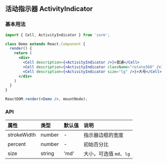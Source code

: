 ## 活动指示器 ActivityIndicator

### 基本用法

```jsx
import { Cell, ActivityIndicator } from 'zarm';

class Demo extends React.Component {
  render() {
    return (
      <div>
        <Cell description={<ActivityIndicator />}>普通</Cell>
        <Cell description={<ActivityIndicator className="rotate360" />}>旋转动画</Cell>
        <Cell description={<ActivityIndicator size="lg" />}>大号</Cell>
      </div>
    )
  }
}

ReactDOM.render(<Demo />, mountNode);
```


### API

| 属性 | 类型 | 默认值 | 说明 |
| :--- | :--- | :--- | :--- |
| strokeWidth | number | - | 指示器边框的宽度 |  
| percent | number | - | 初始百分比 |
| size | string | 'md' | 大小，可选值 `md`、`lg` |
